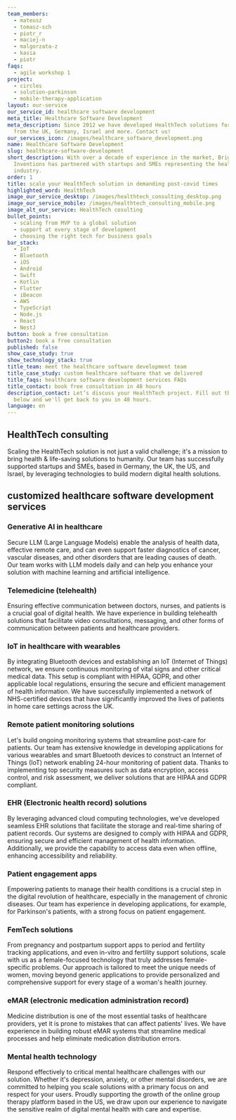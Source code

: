 ```yaml
---
team_members:
  - mateusz
  - tomasz-sch
  - piotr_r
  - maciej-n
  - malgorzata-z
  - kasia
  - piotr
faqs:
  - agile workshop 1
project:
  - circles
  - solution-parkinson
  - mobile-therapy-application
layout: our-service
our_service_id: healthcare software development
meta_title: Healthcare Software Development
meta_description: Since 2012 we have developed HealthTech solutions for clients
  from the UK, Germany, Israel and more. Contact us!
our_services_icon: /images/healthcare_software_development.png
name: Healthcare Software Development
slug: healthcare-software-development
short_description: With over a decade of experience in the market, Bright
  Inventions has partnered with startups and SMEs representing the healthcare
  industry.
order: 1
title: scale your HealthTech solution in demanding post-covid times
highlighted_word: HealthTech
image_our_service_desktop: /images/healthtech_consulting_desktop.png
image_our_service_mobile: /images/healthtech_consulting_mobile.png
image_alt_our_service: HealthTech cosulting
bullet_points:
  - scaling from MVP to a global solution
  - support at every stage of development
  - choosing the right tech for business goals
bar_stack:
  - IoT
  - Bluetooth
  - iOS
  - Android
  - Swift
  - Kotlin
  - Flutter
  - iBeacon
  - AWS
  - TypeScript
  - Node.js
  - React
  - NestJ
button: book a free consultation
button2: book a free consultation
published: false
show_case_study: true
show_technology_stack: true
title_team: meet the healthcare software development team
title_case_study: custom healthcare software that we delivered
title_faqs: healthcare software development services FAQs
title_contact: book free consultation in 48 hours
description_contact: Let’s discuss your HealthTech project. Fill out the form
  below and we'll get back to you in 48 hours.
language: en
---
```

## HealthTech consulting

Scaling the HealthTech solution is not just a valid challenge; it's a mission to bring health & life-saving solutions to humanity. Our team has successfully supported startups and SMEs, based in Germany, the UK, the US, and Israel, by leveraging technologies to build modern digital health solutions.

## customized healthcare software development services

### Generative AI in healthcare

Secure LLM (Large Language Models) enable the analysis of health data, effective remote care, and can even support faster diagnostics of cancer, vascular diseases, and other disorders that are leading causes of death. Our team works with LLM models daily and can help you enhance your solution with machine learning and artificial intelligence.

### Telemedicine (telehealth)

Ensuring effective communication between doctors, nurses, and patients is a crucial goal of digital health. We have experience in building telehealth solutions that facilitate video consultations, messaging, and other forms of communication between patients and healthcare providers.

### IoT in healthcare with wearables

By integrating Bluetooth devices and establishing an IoT (Internet of Things) network, we ensure continuous monitoring of vital signs and other critical medical data. This setup is compliant with HIPAA, GDPR, and other applicable local regulations, ensuring the secure and efficient management of health information. We have successfully implemented a network of NHS-certified devices that have significantly improved the lives of patients in home care settings across the UK.

### Remote patient monitoring solutions

Let's build ongoing monitoring systems that streamline post-care for patients. Our team has extensive knowledge in developing applications for various wearables and smart Bluetooth devices to construct an Internet of Things (IoT) network enabling 24-hour monitoring of patient data. Thanks to implementing top security measures such as data encryption, access control, and risk assessment, we deliver solutions that are HIPAA and GDPR compliant.

### EHR (Electronic health record) solutions

By leveraging advanced cloud computing technologies, we've developed seamless EHR solutions that facilitate the storage and real-time sharing of patient records. Our systems are designed to comply with HIPAA and GDPR, ensuring secure and efficient management of health information. Additionally, we provide the capability to access data even when offline, enhancing accessibility and reliability.

### Patient engagement apps

Empowering patients to manage their health conditions is a crucial step in the digital revolution of healthcare, especially in the management of chronic diseases. Our team has experience in developing applications, for example, for Parkinson's patients, with a strong focus on patient engagement. 

### FemTech solutions

From pregnancy and postpartum support apps to period and fertility tracking applications, and even in-vitro and fertility support solutions, scale with us as a female-focused technology that truly addresses female-specific problems. Our approach is tailored to meet the unique needs of women, moving beyond generic applications to provide personalized and comprehensive support for every stage of a woman's health journey.

### eMAR (electronic medication administration record)

Medicine distribution is one of the most essential tasks of healthcare providers, yet it is prone to mistakes that can affect patients' lives. We have experience in building robust eMAR systems that streamline medical processes and help eliminate medication distribution errors.

### Mental health technology

Respond effectively to critical mental healthcare challenges with our solution. Whether it's depression, anxiety, or other mental disorders, we are committed to helping you scale solutions with a primary focus on and respect for your users. Proudly supporting the growth of the online group therapy platform based in the US, we draw upon our experience to navigate the sensitive realm of digital mental health with care and expertise.